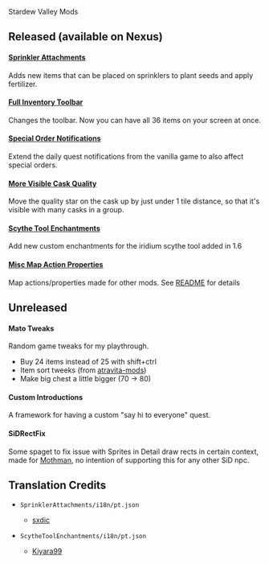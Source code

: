 Stardew Valley Mods

## Released (available on Nexus)

#### [Sprinkler Attachments](https://www.nexusmods.com/stardewvalley/mods/25326)
Adds new items that can be placed on sprinklers to plant seeds and apply fertilizer.


#### [Full Inventory Toolbar](https://www.nexusmods.com/stardewvalley/mods/25711)
Changes the toolbar. Now you can have all 36 items on your screen at once.


#### [Special Order Notifications](https://www.nexusmods.com/stardewvalley/mods/25999)
Extend the daily quest notifications from the vanilla game to also affect special orders.


#### [More Visible Cask Quality](https://www.nexusmods.com/stardewvalley/mods/26052)
Move the quality star on the cask up by just under 1 tile distance, so that it's visible with many casks in a group.


#### [Scythe Tool Enchantments](https://www.nexusmods.com/stardewvalley/mods/26217)
Add new custom enchantments for the iridium scythe tool added in 1.6

#### [Misc Map Action Properties](https://www.nexusmods.com/stardewvalley/mods/28423)
Map actions/properties made for other mods. See [README](MiscMapActionsProperties/README.md) for details


## Unreleased

#### Mato Tweaks
Random game tweaks for my playthrough.
- Buy 24 items instead of 25 with shift+ctrl
- Item sort tweeks (from [atravita-mods](https://github.com/atravita-mods/StardewMods/blob/1db0a9587f1f5963a2f7e09ebd40824f351326c4/ExperimentalLagReduction/HarmonyPatches/MiniChanges/ItemSortRewrite.cs))
- Make big chest a little bigger (70 -> 80)

#### Custom Introductions
A framework for having a custom "say hi to everyone" quest.

#### SiDRectFix

Some spaget to fix issue with Sprites in Detail draw rects in certain context, made for [Mothman](https://www.nexusmods.com/stardewvalley/mods/28702), no intention of supporting this for any other SiD npc.


## Translation Credits

- `SprinklerAttachments/i18n/pt.json`
  - [sxdic](https://next.nexusmods.com/profile/sxdic)

- `ScytheToolEnchantments/i18n/pt.json`
  - [Kiyara99](https://next.nexusmods.com/profile/Kiyara99)

